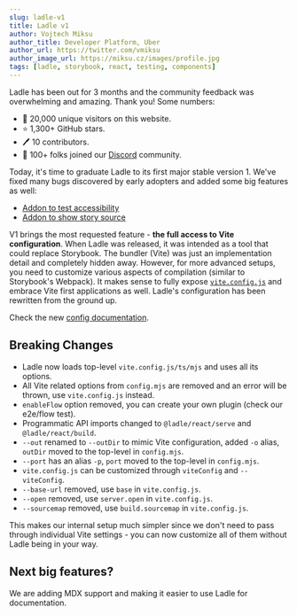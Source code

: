 ```yaml
---
slug: ladle-v1
title: Ladle v1
author: Vojtech Miksu
author_title: Developer Platform, Uber
author_url: https://twitter.com/vmiksu
author_image_url: https://miksu.cz/images/profile.jpg
tags: [ladle, storybook, react, testing, components]
---
```


Ladle has been out for 3 months and the community feedback was overwhelming and amazing. Thank you! Some numbers:

- 🎯 20,000 unique visitors on this website.
- ⭐ 1,300+ GitHub stars.
- 🖊️ 10 contributors.
- 💬 100+ folks joined our [Discord](https://discord.gg/H6FSHjyW7e) community.

Today, it's time to graduate Ladle to its first major stable version 1. We've fixed many bugs discovered by early adopters and added some big features as well:

- [Addon to test accessibility](https://github.com/tajo/ladle/pull/115)
- [Addon to show story source](https://github.com/tajo/ladle/pull/112)

V1 brings the most requested feature - **the full access to Vite configuration**. When Ladle was released, it was intended as a tool that could replace Storybook. The bundler (Vite) was just an implementation detail and completely hidden away. However, for more advanced setups, you need to customize various aspects of compilation (similar to Storybook's Webpack). It makes sense to fully expose [`vite.config.js`](https://vitejs.dev/config/) and embrace Vite first applications as well. Ladle's configuration has been rewritten from the ground up.

Check the new [config documentation](/docs/config).

## Breaking Changes

- Ladle now loads top-level `vite.config.js/ts/mjs` and uses all its options.
- All Vite related options from `config.mjs` are removed and an error will be thrown, use `vite.config.js` instead.
- `enableFlow` option removed, you can create your own plugin (check our e2e/flow test).
- Programmatic API imports changed to `@ladle/react/serve` and `@ladle/react/build`.
- `--out` renamed to `--outDir` to mimic Vite configuration, added `-o` alias, `outDir` moved to the top-level in `config.mjs`.
- `--port` has an alias `-p`, `port` moved to the top-level in `config.mjs`.
- `vite.config.js` can be customized through `viteConfig` and `--viteConfig`.
- `--base-url` removed, use `base` in `vite.config.js`.
- `--open` removed, use `server.open` in `vite.config.js`.
- `--sourcemap` removed, use `build.sourcemap` in `vite.config.js`.

This makes our internal setup much simpler since we don't need to pass through individual Vite settings - you can now customize all of them without Ladle being in your way.

## Next big features?

We are adding MDX support and making it easier to use Ladle for documentation.
